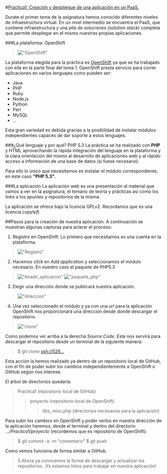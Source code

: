 #<u>Práctica1: Creación y despliegue de una aplicación en un PaaS.</u>


Durate el primer tema de la asignatura hemos conocido diferentes niveles de infraestructura virtual. En un nivel intermedio se encuentra el PaaS, que contiene infraestructura y una *pila de soluciones (solution stack)* completa que permite desplegar en el mismo nuestras propias aplicaciones.

###La plataforma: OpenShift
>!["OpenShift"](https://raw.github.com/rogegg/practica1/master/proyecto/capturas_pantalla/openshift.png)

La plataforma elegida para la práctica es [OpenShift](https://www.openshift.com) ya que se ha trabajado con ella en la parte final del tema 1. OpenShift presta servicio para correr aplicaciones en varios lenguajes como pueden ser:

* Java
* PHP
* Ruby 
* Node.js 
* Python 
* Perl
* MySQL
* ...


Esta gran variedad es debida gracias a la posibilidad de instalar módulos independientes capaces de dar soporte a estos lenguajes.

###¿Qué lenguaje y por qué?  PHP 5.3
La práctica se ha realizado con __PHP__ y HTML aprovechando la rápida integración del lenguaje en la plataforma y la clara orientación del mismo al desarrollo de aplicaciones web y al rápido acceso a información de una base de datos (si fuese necesario). 

Para ello lo único que necesitamos es instalar el módulo correspondiente, en este caso **"PHP 5.3"**. 

###La aplicación
La aplicación web es una presentación al material que vamos a ver en la asignatura, el temario de teoría y prácticas así como los links a los apuntes y repositorios de la misma.

La aplicación se ofrece bajo la licencia GPLv2. Recordamos que es una licencia *copyleft*.



##Pasos para la creación de nuestra aplicación.
A continuación se muestran algunas capturas para aclarar el proceso:

1. Registro en OpenShift: Lo primero que necesitamos es una cuenta en la plataforma.
>!["Registro"](https://raw.github.com/rogegg/practica1/master/proyecto/capturas_pantalla/registro_openshift.png)

2. Hacemos click en *Add application* y seleccionamos el módulo necesario. En nuestro caso el paquete de PHP5.3
>!["Anadir_aplicacion"](https://raw.github.com/rogegg/practica1/master/proyecto/capturas_pantalla/anadir_aplicacion.png)
>!["paquete_php"](https://raw.github.com/rogegg/practica1/master/proyecto/capturas_pantalla/seleccionar_paquete.png)

3. Elegir una dirección donde se publicará nuestra aplicación.
>!["direccion"](https://raw.github.com/rogegg/practica1/master/proyecto/capturas_pantalla/direccion_publica.png)

4. Una vez seleccionado el módulo y ya con una url para la aplicación OpenShift nos proporcionará una dirección desde donde descargar el repositorio.

>!["clone"](https://raw.github.com/rogegg/practica1/master/proyecto/capturas_pantalla/paquetes_instalados.png)

Como podemos ver arriba a la derecha *Source Code*.
Este nos servirá para descargar el repositorio desde un terminal de la siguiente manera:
>$ git clone <ssh://526...>

Esta acción la hemos realizado ya dentro de un repositorio local de GitHub, con el fin de poder subir los cambios independientemente a OpenShift o GitHub según nos interese.

El árbol de directorios quedaría:


>Practica1 (repositorio local de GitHub)
>>proyecto (repositorio local de OpenShift)
>>>libs, misc,php (directorios necesarios para la aplicación)


Para subir los cambios en OpenShift y poder verlos en nuestra dirección de la aplicación haremos, desde el terminal y dentro del directorio *.../Practica1/proyecto* (recordemos que es repositorio de OpenShift):

>$ git commit -a -m "comentario"
>$ git push

Como vemos funciona de forma similar a GitHub.


>5.Ahora ya conocemos la forma de descargar y actualizar los repositorios. ¡Ya estamos listos para trabajar en nuestra aplicación!

